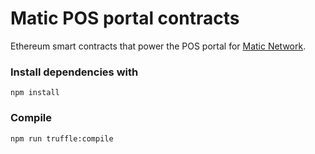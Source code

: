 # Matic POS portal contracts

Ethereum smart contracts that power the POS portal for [Matic Network](https://matic.network).

### Install dependencies with

```
npm install
```

### Compile
```
npm run truffle:compile
```

